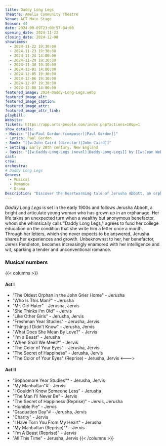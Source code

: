 ```yaml
---
title: Daddy Long Legs
Theatre: Amelia Community Theatre
Venue: ACT Main Stage
Season: 44
date: 2024-09-09T23:00:57-04:00
opening_date: 2024-11-22
closing_date: 2024-12-08
showtimes:
  - 2024-11-22 19:30:00
  - 2024-11-23 19:30:00
  - 2024-11-24 14:00:00
  - 2024-11-29 19:30:00
  - 2024-11-30 19:30:00
  - 2024-12-01 14:00:00
  - 2024-12-05 19:30:00
  - 2024-12-06 19:30:00
  - 2024-12-07 19:30:00
  - 2024-12-08 14:00:00
featured_image: 2024-Daddy-Long-Legs.webp
featured_image_alt: 
featured_image_caption: 
featured_image_attr: 
featured_image_attr_link: 
playbill:
Website: 
Tickets: https://app.arts-people.com/index.php?actions=10&p=1
show_details: 
- Music: "[[w:Paul Gordon (composer)|Paul Gordon]]"
- Lyrics: Paul Gordon
- Book: "[[w:John Caird (director)|John Caird]]"
- Setting: Early 20th century, New England
- Basis: "[[w:Daddy-Long-Legs (novel)|Daddy-Long-Legs]] by [[w:Jean Webster]]"
cast:
crew:
orchestra:
# Daddy Long Legs
Genres:
  - Musical
  - Romance
  - Drama
Description: "Discover the heartwarming tale of Jerusha Abbott, an orphan who becomes a prolific writer under the sponsorship and secret correspondence of a mysterious benefactor."
---
```

*Daddy Long Legs* is set in the early 1900s and follows Jerusha Abbott, a bright and articulate young woman who has grown up in an orphanage. Her life takes an unexpected turn when a wealthy but anonymous benefactor, whom she whimsically calls "Daddy Long Legs," agrees to fund her college education on the condition that she write him a letter once a month. Through her letters, which she never expects to be answered, Jerusha shares her experiences and growth. Unbeknownst to her, her benefactor, Jervis Pendleton, becomes increasingly enamored with her intelligence and wit, sparking a tender and unconventional romance.

### Musical numbers
{{< columns >}} 
#### Act I
- "The Oldest Orphan in the John Grier Home" - Jerusha
- "Who Is This Man?" - Jerusha
- "Mr. Girl Hater" - Jerusha, Jervis
- "She Thinks I'm Old" - Jervis
- "Like Other Girls" - Jerusha, Jervis
- "Freshman Year Studies" - Jerusha, Jervis
- "Things I Didn't Know" - Jerusha, Jervis
- "What Does She Mean By Love?" - Jervis
- "I'm a Beast" - Jerusha
- "When Shall We Meet?" - Jervis
- "The Color of Your Eyes" - Jerusha, Jervis
- "The Secret of Happiness" - Jerusha, Jervis
- "The Color of Your Eyes" (Reprise) - Jerusha, Jervis
<--->
#### Act II
- "Sophomore Year Studies"* - Jerusha, Jervis
- "My Manhattan"# - Jervis
- "I Couldn't Know Someone Less" - Jerusha
- "The Man I'll Never Be" - Jervis
- "The Secret of Happiness (Reprise)" - Jervis, Jerusha
- "Humble Pie" - Jervis
- "Graduation Day"# - Jerusha, Jervis
- "Charity" - Jervis
- "I Have Torn You From My Heart" - Jerusha
- "My Manhattan (Reprise)"* - Jervis
- "I'm A Beast (Reprise)" - Jervis
- "All This Time" - Jerusha, Jervis
{{< /columns >}}